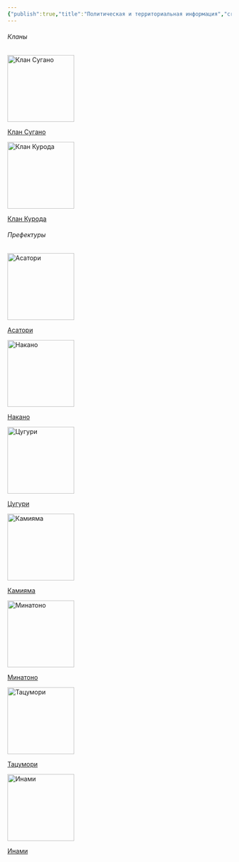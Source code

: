 ```yaml
---
{"publish":true,"title":"Политическая и территориальная информация","created":"2025-10-08T16:08:55.256+02:00","modified":"2025-10-26T17:22:21.999+01:00","published":"2025-10-26T17:22:21.999+01:00","cssclasses":""}
---
```


###### Кланы
<div class="way-card-container"><a class="card internal-link" href="Политическая и территориальная информация/Кланы/Клан Сугано.md"><div class="way-card"><img style="width: 150px; height: 150px;" alt="Клан Сугано" src="_Assets/Land_token.png" /><div class="way-card-content"><p>Клан Сугано</p></div></div></a><a class="card internal-link" href="Политическая и территориальная информация/Кланы/Клан Курода.md"><div class="way-card"><img style="width: 150px; height: 150px;" alt="Клан Курода" src="_Assets/Land_token_2.png" /><div class="way-card-content"><p>Клан Курода</p></div></div></a></div>

###### Префектуры

<div class="way-card-container"><a class="card internal-link" href="Политическая и территориальная информация/Префектуры/Асатори.md"><div class="way-card"><img style="width: 150px; height: 150px;" alt="Асатори" src="_Assets/2932b925c76ef2020cf896fd89d71a5a.jpg" /><div class="way-card-content"><p>Асатори</p></div></div></a><a class="card internal-link" href="Политическая и территориальная информация/Префектуры/Накано.md"><div class="way-card"><img style="width: 150px; height: 150px;" alt="Накано" src="_Assets/2932b925c76ef2020cf896fd89d71a5a.jpg" /><div class="way-card-content"><p>Накано</p></div></div></a><a class="card internal-link" href="Политическая и территориальная информация/Префектуры/Цугури.md"><div class="way-card"><img style="width: 150px; height: 150px;" alt="Цугури" src="_Assets/2932b925c76ef2020cf896fd89d71a5a.jpg" /><div class="way-card-content"><p>Цугури</p></div></div></a><a class="card internal-link" href="Политическая и территориальная информация/Префектуры/Камияма.md"><div class="way-card"><img style="width: 150px; height: 150px;" alt="Камияма" src="_Assets/2932b925c76ef2020cf896fd89d71a5a.jpg" /><div class="way-card-content"><p>Камияма</p></div></div></a><a class="card internal-link" href="Политическая и территориальная информация/Префектуры/Минатоно.md"><div class="way-card"><img style="width: 150px; height: 150px;" alt="Минатоно" src="_Assets/2932b925c76ef2020cf896fd89d71a5a.jpg" /><div class="way-card-content"><p>Минатоно</p></div></div></a><a class="card internal-link" href="Политическая и территориальная информация/Префектуры/Тацумори.md"><div class="way-card"><img style="width: 150px; height: 150px;" alt="Тацумори" src="_Assets/2932b925c76ef2020cf896fd89d71a5a.jpg" /><div class="way-card-content"><p>Тацумори</p></div></div></a><a class="card internal-link" href="Политическая и территориальная информация/Префектуры/Инами.md"><div class="way-card"><img style="width: 150px; height: 150px;" alt="Инами" src="_Assets/2932b925c76ef2020cf896fd89d71a5a.jpg" /><div class="way-card-content"><p>Инами</p></div></div></a></div>

